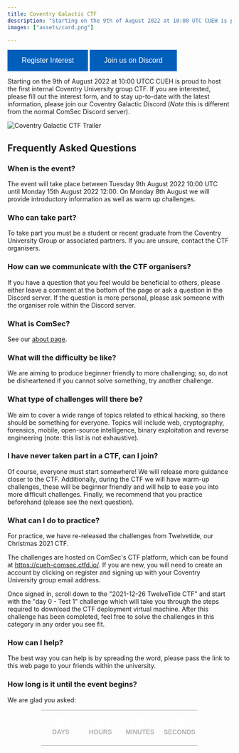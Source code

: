 ```yaml
---
title: Coventry Galactic CTF
description: "Starting on the 9th of August 2022 at 10:00 UTC CUEH is proud to host the first internal Coventry University group CTF. To make sure that you stay updated with the latest information, please join our Coventry Galactic Discord Server and fill out our interest form."
images: ["assets/card.png"]

---
```


<style>
.button {
  background-color: #015fbc;
  border: none;
  color: white;
  padding: 15px 32px;
  text-align: center;
  text-decoration: none;
  display: inline-block;
  font-size: 16px;
  cursor: pointer;
}
.button:hover {
	background-color: #38b6ff;
}

*, *:before, *:after {
  box-sizing: inherit;
}

ul#countdown {
  width: 70%;
  padding: 15px 0 20px 0;
  color: #fff;
  border: 1px solid #adafb2;
  border-width: 1px 0;
  overflow: hidden;
  font-family: "Arial Narrow", Arial, sans-serif;
  font-weight: bold;
}
ul#countdown li {
  margin: 0 -3px 0 0;
  padding: 0;
  display: inline-block;
  width: 25%;
  font-size: 4vw;
  line-height: 2.5vw;
  text-align: center;
}

ul#countdown li .label {
  color: #adafb2;
  font-size: 1.5vw;
  line-height: 2vw;
  text-transform: uppercase;
}
</style>

<a href="https://forms.office.com/Pages/ResponsePage.aspx?id=mqsYS2U3vkqsfA4NOYr9TzvNREW-c5pLgP1wBfxa65ZUOElVNVJTNTNQMTZLSlRGSThKQTk3UEVQQi4u" target="_blank"><button class="button">Register Interest <i class="fa fa-pen-to-square"></i></button></a>
<a href="https://discord.gg/4Vpp8KgtXc" target="_blank"><button class="button">Join us on Discord <i class='fab fa-discord'></i></button></a>

Starting on the 9th of August 2022 at 10:00 UTCC CUEH is proud to host the first internal Coventry University group CTF. If you are interested, please fill out the interest form, and to stay up-to-date with the latest information, please join our Coventry Galactic Discord (*Note* this is different from the normal ComSec Discord server).

![Coventry Galactic CTF Trailer](assets/trailer.gif)

## Frequently Asked Questions

### When is the event?
The event will take place between Tuesday 9th August 2022 10:00 UTC until Monday 15th August 2022 12:00. On Monday 8th August we will provide introductory information as well as warm up challenges.

### Who can take part?
To take part you must be a student or recent graduate from the Coventry University Group or associated partners. If you are unsure, contact the CTF organisers.

### How can we communicate with the CTF organisers?
If you have a question that you feel would be beneficial to others, please either leave a comment at the bottom of the page or ask a question in the Discord server. If the question is more personal, please ask someone with the organiser role within the Discord server.

### What is ComSec?
See our [about page](/about/).

### What will the difficulty be like?
We are aiming to produce beginner friendly to more challenging; so, do not be disheartened if you cannot solve something, try another challenge.

### What type of challenges will there be?
We aim to cover a wide range of topics related to ethical hacking, so there should be something for everyone. Topics will  include web, cryptography, forensics, mobile, open-source intelligence, binary exploitation and reverse engineering (note: this list is not exhaustive).

### I have never taken part in a CTF, can I join?
Of course, everyone must start somewhere! We will release more guidance closer to the CTF. Additionally, during the CTF we will have warm-up challenges, these will be beginner friendly and will help to ease you into more difficult challenges. Finally, we recommend that you practice beforehand (please see the next question).

### What can I do to practice?
For practice, we have re-released the challenges from Twelvetide, our Christmas 2021 CTF.

The challenges are hosted on ComSec's CTF platform, which can be found at https://cueh-comsec.ctfd.io/. If you are new, you will need to create an account by clicking on register and signing up with your Coventry University group email address.

Once signed in, scroll down to the "2021-12-26 TwelveTide CTF" and start with the "day 0 - Test 1" challenge which will take you through the steps required to download the CTF deployment virtual machine. After this challenge has been completed, feel free to solve the challenges in this category in any order you see fit.

### How can I help?
The best way you can help is by spreading the word, please pass the link to this web page to your friends within the university.

### How long is it until the event begins?
We are glad you asked:

<center>
  <ul id="countdown">
  <li id="days">
    <div class="number">00</div>
    <div class="label">Days</div>
  </li>
  <li id="hours">
    <div class="number">00</div>
    <div class="label">Hours</div>
  </li>
  <li id="minutes">
    <div class="number">00</div>
    <div class="label">Minutes</div>
  </li>
  <li id="seconds">
    <div class="number">00</div>
    <div class="label">Seconds</div>
  </li>
</ul>
</center>

<script id="rendered-js" >

var countDate = new Date("2022/08/09 10:00:00 UTC");
var x = setInterval(function() {
    var now = new Date().getTime();
    var distance = countDate - now;
    var days = Math.floor(distance / (1000 * 60 * 60 * 24));
    var hrs = Math.floor((distance % (1000 * 60 * 60 * 24)) / (1000 * 60 * 60));
    var min = Math.floor((distance % (1000 * 60 * 60)) / (1000 * 60));
    var sec = Math.floor((distance % (1000 * 60)) / 1000);

    //Update labels
    document.getElementById("days").getElementsByClassName("number")[0].innerHTML = days;
    document.getElementById("hours").getElementsByClassName("number")[0].innerHTML = hrs;
    document.getElementById("minutes").getElementsByClassName("number")[0].innerHTML = min;
    document.getElementById("seconds").getElementsByClassName("number")[0].innerHTML = sec;

    //Countdown over
    if (distance <= 0) {
        for(i in document.getElementsByClassName("number")){ //zero the clocks
            document.getElementsByClassName("number")[i].innerHTML = "00";
        }
        clearInterval(x);
    }
}, 1000);
</script>
